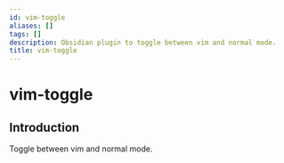 ```yaml
---
id: vim-toggle
aliases: []
tags: []
description: Obsidian plugin to toggle between vim and normal mode.
title: vim-toggle
---
```


# vim-toggle

## Introduction

Toggle between vim and normal mode.
